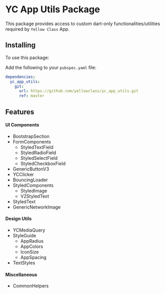 # YC App Utils Package

This package provides access to custom dart-only functionalities/utilities required by `Yellow Class` App.

## Installing

To use this package:

Add the following to your `pubspec.yaml` file:

```yaml
dependencies:
  yc_app_utils:
    git:
      url: https://github.com/yellowclass/yc_app_utils.git
      ref: master
```

## Features

#### UI Components
- BootstrapSection
- FormComponents
    - StyledTextField
    - StyledRadioField
    - StyledSelectField
    - StyledCheckboxField
- GenericButtonV3
- YCClicker
- BouncingLoader
- StyledComponents
    - StyledImage
    - V2StyledText
- StyledText
- GenericNetworkImage

#### Design Utils
- YCMediaQuery
- StyleGuide
    - AppRadius
    - AppColors
    - IconSize
    - AppSpacing
- TextStyles

#### Miscellaneous
- CommonHelpers